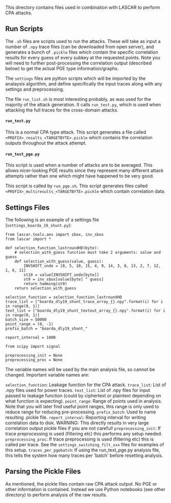 This directory contains files used in combination with LASCAR to perform CPA attacks.

## Run Scripts

The `.sh` files are scripts used to run the attacks. These will take as input a number of `.npy` trace files (can be downloaded from open server), and generates a bunch of `.pickle` files which contain the specific correlation results for every guess of every subkey at the requested points. Note you will need to further post-processing the correlation output (described below) to get the actual PGE type information/graphs.

The `settings` files are python scripts which will be imported by the analaysis algorithm, and define specifically the input traces along with any settings and preprocessing.

The file `run_list.sh` is most interesting probably, as was used for the majority of the attack generation. It calls `run_test.py`, which is used when attacking the full traces for the cross-domain attacks.

#### `run_test.py`

This is a normal CPA type attack. This script generates a file called `<PREFIX>_results_<TARGETBYTE>.pickle` which contains the correlation outputs throughout the attack attempt.

#### `run_test_pge.py`

This script is used when a number of attacks are to be averaged. This allows nicer-looking PGE results since they represent many different attack attempts rather than one which might have happened to be very good.

This script is called by `run_pge.sh`. This script generates files called `<PREFIX>_multiresults_<TARGETBYTE>.pickle` which contain correlation data.


## Settings Files

The following is an example of a settings file (`settings_boarda_19_shunt.py`):

```
from lascar.tools.aes import sbox, inv_sbox
from lascar import *

def selection_function_lastroundHD(byte):
    # selection_with_guess function must take 2 arguments: value and guess
    def selection_with_guess(value, guess):
        INVSHIFT_undo = [0, 5, 10, 15, 4, 9, 14, 3, 8, 13, 2, 7, 12, 1, 6, 11]
        st10 = value[INVSHIFT_undo[byte]]
        st9 = inv_sbox[value[byte] ^ guess]
        return hamming(st9)
    return selection_with_guess

selection_function = selection_function_lastroundHD
trace_list = ["boarda_dly19_shunt_trace_array_{}.npy".format(i) for i in range(0, 1)]
text_list = ["boarda_dly19_shunt_textout_array_{}.npy".format(i) for i in range(0, 1)]
batch_size = 50000
point_range = (0, -1)
prefix_batch = "boarda_dly19_shunt_"

report_interval = 1000

from scipy import signal

preprocessing_init = None
preprocessing_proc = None
```

The variable names will be used by the main analysis file, so cannot be changed. Important variable names are:

`selection_function`: Leakage function for the CPA attack.
`trace_list`: List of .npy files used for power traces.
`text_list`: List of .npy files for input passed to leakage function (could by ciphertext or plaintext depending on what function is expecting).
`point_range`: Range of points used in analysis. Note that you will later find useful point ranges, this range is only used to reduce range for reducing pre-processing.
`prefix_batch`: Used to name resulting .pickle file.
`report_interval`: Reporting interval for writing correlation data to disk. WARNING: This directly results in very large correlation output pickle files if you are not careful!
`preprocessing_init`: If trace preprocessing is used (filtering etc) this performs any setup needed.
`preprocessing_proc`: If trace preprocessing is used (filtering etc) this is called per trace. See the `settings_switching_filt_xxx` files for examples of this setup.
`traces_per_pgebatch`: If using the run_test_pge.py analysis file, this tells the system how many traces per 'batch' before resetting analysis.

## Parsing the Pickle Files

As mentioned, the pickle files contain raw CPA attack output. No PGE or other information is contained. Instead we use Python notebooks (see other directory) to perform analysis of the raw results.